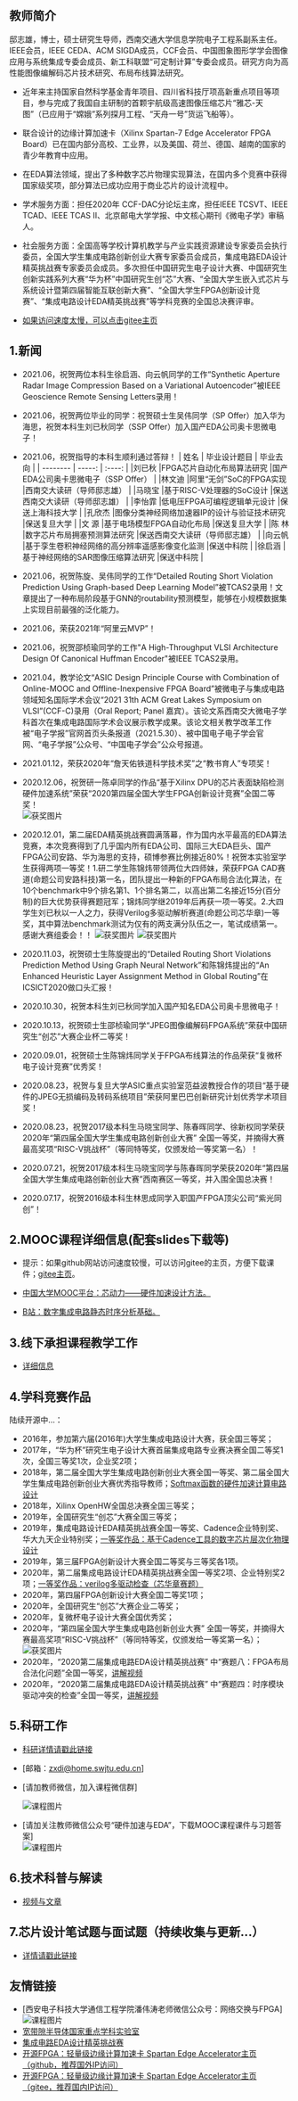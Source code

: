 教师简介
---  
  
  
邸志雄，博士，硕士研究生导师，西南交通大学信息学院电子工程系副系主任。IEEE会员，IEEE CEDA、ACM SIGDA成员，CCF会员、中国图象图形学学会图像应用与系统集成专委会成员、新工科联盟“可定制计算”专委会成员。研究方向为高性能图像编解码芯片技术研究、布局布线算法研究。  
- 近年来主持国家自然科学基金青年项目、四川省科技厅项高新重点项目等项目，参与完成了我国自主研制的首颗宇航级高速图像压缩芯片“雅芯-天图”（已应用于“嫦娥”系列探月工程、“天舟一号”货运飞船等）。
- 联合设计的边缘计算加速卡（Xilinx Spartan-7 Edge Accelerator FPGA Board）已在国内部分高校、工业界，以及美国、荷兰、德国、越南的国家的青少年教育中应用。
- 在EDA算法领域，提出了多种数字芯片物理实现算法，在国内多个竞赛中获得国家级奖项，部分算法已成功应用于商业芯片的设计流程中。
- 学术服务方面：担任2020年 CCF-DAC分论坛主席，担任IEEE TCSVT、IEEE TCAD、IEEE TCAS Ⅱ、北京邮电大学学报、中文核心期刊《微电子学》审稿人。
- 社会服务方面：全国高等学校计算机教学与产业实践资源建设专家委员会执行委员，全国大学生集成电路创新创业大赛专家委员会成员，集成电路EDA设计精英挑战赛专家委员会成员。多次担任中国研究生电子设计大赛、中国研究生创新实践系列大赛“华为杯”中国研究生创“芯”大赛、“全国大学生嵌入式芯片与系统设计暨第四届智能互联创新大赛”、“全国大学生FPGA创新设计竞赛”、“集成电路设计EDA精英挑战赛”等学科竞赛的全国总决赛评审。 

- [如果访问速度太慢，可以点击gitee主页](https://customizablecomputinglab.gitee.io/)  


1.新闻
---

- 2021.06，祝贺两位本科生徐启涵、向云帆同学的工作“Synthetic Aperture Radar Image Compression Based on a Variational Autoencoder”被IEEE Geoscience Remote Sensing Letters录用！
- 2021.06，祝贺两位毕业的同学：祝贺硕士生吴伟同学（SP Offer）加入华为海思，祝贺本科生刘已秋同学（SSP Offer）加入国产EDA公司奥卡思微电子！
- 2021.06，祝贺指导的本科生顺利通过答辩！
    | 姓名        | 毕业设计题目    |  毕业去向  |
    | --------   | -----:   | :----: |
    |刘已秋      |FPGA芯片自动化布局算法研究   |国产EDA公司奥卡思微电子（SSP Offer） |
    |林文迪      |阿里“无剑”SoC的FPGA实现     |西南交大读研（导师邸志雄）    |
    |马晓宝      |基于RISC-V处理器的SoC设计   |保送西南交大读研（导师邸志雄）    |
    |李怡霏      |低电压FPGA可编程逻辑单元设计 |保送上海科技大学 |
    |孔欣杰      |图像分类神经网络加速器IP的设计与验证技术研究  |保送复旦大学     |
    |文  源      |基于电场模型FPGA自动化布局   |保送复旦大学   |
    |陈  林      |数字芯片布局拥塞预测算法研究  |保送西南交大读研（导师邸志雄）     |
    |向云帆      |基于孪生卷积神经网络的高分辨率遥感影像变化监测   |保送中科院   |
    |徐启涵      |基于神经网络的SAR图像压缩算法研究   |保送中科院   |

- 2021.06，祝贺陈旋、吴伟同学的工作“Detailed Routing Short Violation Prediction Using Graph-based Deep Learning Model”被TCAS2录用！文章提出了一种布局阶段基于GNN的routability预测模型，能够在小规模数据集上实现目前最强的泛化能力。
- 2021.06，荣获2021年“阿里云MVP”！
- 2021.06，祝贺邵桢瑜同学的工作"A High-Throughput VLSI Architecture Design Of Canonical Huffman Encoder"被IEEE TCAS2录用。
- 2021.04，教学论文“ASIC Design Principle Course with Combination of Online-MOOC and Offline-Inexpensive FPGA Board”被微电子与集成电路领域知名国际学术会议“2021 31th ACM Great Lakes Symposium on VLSI”(CCF-C)录用（Oral Report; Panel 嘉宾）。该论文系西南交大微电子学科首次在集成电路国际学术会议展示教学成果。该论文相关教学改革工作被“电子学报”官网首页头条报道（2021.5.30）、被中国电子电子学会官网、“电子学报”公众号、“中国电子学会”公众号报道。
- 2021.01.12，荣获2020年“詹天佑铁道科学技术奖”之“教书育人”专项奖！
- 2020.12.06，祝贺研一陈卓同学的作品“基于Xilinx DPU的芯片表面缺陷检测硬件加速系统”荣获“2020第四届全国大学生FPGA创新设计竞赛”全国二等奖！  
![获奖图片](./image/2020FPGA创新设计竞赛-二等奖-陈卓.webp)
- 2020.12.01，第二届EDA精英挑战赛圆满落幕，作为国内水平最高的EDA算法竞赛，本次竞赛得到了几乎国内所有EDA公司、国际三大EDA巨头、国产FPGA公司安路、华为海思的支持，硕博参赛比例接近80%！祝贺本实验室学生获得两项一等奖！1.研二学生陈锦炜带领两位大四师妹，荣获FPGA  CAD赛道(命题公司安路科技)第一名，团队提出一种新的FPGA布局合法化算法，在10个benchmark中9个排名第1、1个排名第二，以高出第二名接近15分(百分制)的巨大优势获得赛题冠军；锦炜同学继2019年后再获一项一等奖。2.大四学生刘已秋以一人之力，获得Verilog多驱动解析赛道(命题公司芯华章)一等奖，其中算法benchmark测试为仅有的两支满分队伍之一，笔试成绩第一。感谢大赛组委会！！ 
![获奖图片](./image/2020EDA精英挑战赛一等奖-陈锦炜.webp)
![获奖图片](./image/2020EDA精英挑战赛一等奖-刘已秋.webp)
- 2020.11.03，祝贺硕士生陈旋提出的“Detailed Routing Short Violations Prediction Method Using Graph Neural Network”和陈锦炜提出的“An Enhanced Heuristic Layer Assignment Method in Global Routing”在ICSICT2020做口头汇报！
- 2020.10.30，祝贺本科生刘已秋同学加入国产知名EDA公司奥卡思微电子！
- 2020.10.13，祝贺硕士生邵桢瑜同学“JPEG图像编解码FPGA系统”荣获中国研究生“创芯”大赛企业杯二等奖！
- 2020.09.01，祝贺硕士生陈锦炜同学关于FPGA布线算法的作品荣获“复微杯电子设计竞赛”优秀奖！  
- 2020.08.23，祝贺与复旦大学ASIC重点实验室范益波教授合作的项目“基于硬件的JPEG无损编码及转码系统项目”荣获阿里巴巴创新研究计划优秀学术项目奖！  
- 2020.08.23，祝贺2017级本科生马晓宝同学、陈春晖同学、徐新权同学荣获2020年“第四届全国大学生集成电路创新创业大赛” 全国一等奖，并摘得大赛最高奖项“RISC-V挑战杯”（等同特等奖，仅颁发给一等奖第一名）！  
- 2020.07.21，祝贺2017级本科生马晓宝同学与陈春晖同学荣获2020年“第四届全国大学生集成电路创新创业大赛”西南赛区一等奖，并入围全国总决赛！  
- 2020.07.17，祝贺2016级本科生林思成同学入职国产FPGA顶尖公司“紫光同创”！


2.MOOC课程详细信息(配套slides下载等)
---  

- 提示：如果github网站访问速度较慢，可以访问gitee的主页，方便下载课件；[gitee主页](https://customizablecomputinglab.gitee.io)。

- [中国大学MOOC平台：芯动力——硬件加速设计方法。](./class1)

- [B站：数字集成电路静态时序分析基础。](./class2)


3.线下承担课程教学工作
---  

- [详细信息](./class3)


4.学科竞赛作品
---

陆续开源中...：
- 2016年，参加第六届(2016年)大学生集成电路设计大赛，获全国三等奖；
- 2017年，“华为杯”研究生电子设计大赛首届集成电路专业赛决赛全国二等奖1次，全国三等奖1次，企业奖2项；
- 2018年，第二届全国大学生集成电路创新创业大赛全国一等奖、第二届全国大学生集成电路创新创业大赛优秀指导教师；[Softmax函数的硬件加速计算电路设计](https://github.com/CustomizableComputingLab/PYNQ_softmax)  
- 2018年，Xilinx OpenHW全国总决赛全国三等奖；
- 2019年，全国研究生“创芯”大赛全国三等奖；
- 2019年，集成电路设计EDA精英挑战赛全国一等奖、Cadence企业特别奖、华大九天企业特别奖；[一等奖作品：基于Cadence工具的数字芯片层次化物理设计](https://zhuanlan.zhihu.com/p/153232123)
- 2019年，第三届FPGA创新设计大赛全国二等奖与三等奖各1项。  
- 2020年，第二届集成电路设计EDA精英挑战赛全国一等奖2项、企业特别奖2项；[一等奖作品：verilog多驱动检查（芯华章赛题）](https://github.com/jakio6/iverilog)
- 2020年，第四届FPGA创新设计大赛全国二等奖1项；
- 2020年，全国研究生“创芯”大赛企业二等奖；
- 2020年，复微杯电子设计大赛全国优秀奖；
- 2020年，“第四届全国大学生集成电路创新创业大赛” 全国一等奖，并摘得大赛最高奖项“RISC-V挑战杯”（等同特等奖，仅颁发给一等奖第一名）；  
![获奖图片](./image/Snipaste_2021-01-21_23-25-20.webp)
- 2020年，“2020第二届集成电路EDA设计精英挑战赛” 中“赛题八：FPGA布局合法化问题”全国一等奖，[讲解视频](https://www.nicu.cn/practiceCourseDetails?area=1&type=0&id=9&choiceOrder=2) 
- 2020年，“2020第二届集成电路EDA设计精英挑战赛” 中“赛题四：时序模块驱动冲突的检查”全国一等奖，[讲解视频](https://www.nicu.cn/practiceCourseDetails?area=1&type=0&id=36&choiceOrder=2) 

5.科研工作
---  
- [科研详情请戳此链接](./research)

- [邮箱：zxdi@home.swjtu.edu.cn]
- [请加教师微信，加入课程微信群]  


  ![课程图片]( ./wechat.jpg)
  
  
 - [请加关注教师微信公众号“硬件加速与EDA”，下载MOOC课程课件与习题答案]   
   ![课程图片]( ./HA_EDA.webp) 

6.技术科普与解读
---
- [视频与文章](./tech_paper)


7.芯片设计笔试题与面试题（持续收集与更新...）
---
- [详情请戳此链接](./examination)
  


友情链接
---

- [西安电子科技大学通信工程学院潘伟涛老师微信公众号：网络交换与FPGA]
![课程图片](./wechat_pan1.jpg)
- [宽带隙半导体国家重点学科实验室](http://kdx.xidian.edu.cn/)
- [集成电路EDA设计精英挑战赛](http://eda.icisc.cn/)
- [开源FPGA：轻量级边缘计算加速卡 Spartan Edge Accelerator主页（github，推荐国外IP访问）](https://donesea.github.io)  
- [开源FPGA：轻量级边缘计算加速卡 Spartan Edge Accelerator主页（gitee，推荐国内IP访问）](https://gitee.com/SEA-S7/SEA)
